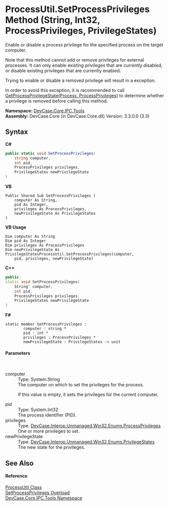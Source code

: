# ProcessUtil.SetProcessPrivileges Method (String, Int32, ProcessPrivileges, PrivilegeStates)
 

Enable or disable a process privilege for the specified process on the target computer. 

 Note that this method cannot add or remove privileges for external processes. It can only enable existing privileges that are currently disabled, or disable existing privileges that are currently enabled. 

 Trying to enable or disable a removed privilege will result in a exception. 

 In order to avoid this exception, it is recommended to call <a href="M_DevCase_Core_IPC_Tools_ProcessUtil_GetProcessPrivilegeState">GetProcessPrivilegeState(Process, ProcessPrivileges)</a> to determine whether a privilege is removed before calling this method.

**Namespace:**&nbsp;<a href="N_DevCase_Core_IPC_Tools">DevCase.Core.IPC.Tools</a><br />**Assembly:**&nbsp;DevCase.Core (in DevCase.Core.dll) Version: 3.3.0.0 (3.3)

## Syntax

**C#**<br />
``` C#
public static void SetProcessPrivileges(
	string computer,
	int pid,
	ProcessPrivileges privileges,
	PrivilegeStates newPrivilegeState
)
```

**VB**<br />
``` VB
Public Shared Sub SetProcessPrivileges ( 
	computer As String,
	pid As Integer,
	privileges As ProcessPrivileges,
	newPrivilegeState As PrivilegeStates
)
```

**VB Usage**<br />
``` VB Usage
Dim computer As String
Dim pid As Integer
Dim privileges As ProcessPrivileges
Dim newPrivilegeState As PrivilegeStatesProcessUtil.SetProcessPrivileges(computer, 
	pid, privileges, newPrivilegeState)
```

**C++**<br />
``` C++
public:
static void SetProcessPrivileges(
	String^ computer, 
	int pid, 
	ProcessPrivileges privileges, 
	PrivilegeStates newPrivilegeState
)
```

**F#**<br />
``` F#
static member SetProcessPrivileges : 
        computer : string * 
        pid : int * 
        privileges : ProcessPrivileges * 
        newPrivilegeState : PrivilegeStates -> unit 

```


#### Parameters
&nbsp;<dl><dt>computer</dt><dd>Type: System.String<br />The computer on which to set the privileges for the process. 

 If this value is empty, it sets the privileges for the current computer.</dd><dt>pid</dt><dd>Type: System.Int32<br />The process identifier (PID).</dd><dt>privileges</dt><dd>Type: <a href="T_DevCase_Interop_Unmanaged_Win32_Enums_ProcessPrivileges">DevCase.Interop.Unmanaged.Win32.Enums.ProcessPrivileges</a><br />One or more privileges to set.</dd><dt>newPrivilegeState</dt><dd>Type: <a href="T_DevCase_Interop_Unmanaged_Win32_Enums_PrivilegeStates">DevCase.Interop.Unmanaged.Win32.Enums.PrivilegeStates</a><br />The new state for the privileges.</dd></dl>

## See Also


#### Reference
<a href="T_DevCase_Core_IPC_Tools_ProcessUtil">ProcessUtil Class</a><br /><a href="Overload_DevCase_Core_IPC_Tools_ProcessUtil_SetProcessPrivileges">SetProcessPrivileges Overload</a><br /><a href="N_DevCase_Core_IPC_Tools">DevCase.Core.IPC.Tools Namespace</a><br />